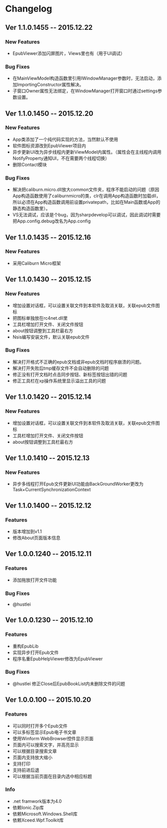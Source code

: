 # **Changelog**

## **Ver 1.1.0.1455** -- 2015.12.22
### New Features
+ EpubViewer添加闪屏图片，Views里也有（用于UI调试）

### Bug Fixes
+ 在MainViewModel构造函数里引用IWindowManager参数时，无法启动，添加ImportingConstructor属性解决。
+ 子窗口Owner属性无法绑定，在WindowManager打开窗口时通过settings参数设置。


## **Ver 1.1.0.1450** -- 2015.12.20
### New Features
+ App类添加了一个纯代码实现的方法，当然默认不使用
+ 软件图标资源改到EpubViewer项目内
+ 异步更新UI改为异步线程内更新ViewModel内属性。（属性会在主线程内调用NotifyProperty通知UI，不在需要两个线程切换）
+ 删除Contact模块

### Bug Fixes
+ 解决把caliburn.micro.dll放大common文件夹，程序不能启动的问题（原因App构造函数使用了caliburnmicro的类，clr在调用App构造函数时加载dll，所以必须在App构造函数调用前设置privatepath，比如在Main函数或App的静态构造函数里）。
+ VS无法调试，应该是个bug，因为sharpdevelop可以调试，因此调试时需要把App.config.debug改名为App.config


## **Ver 1.1.0.1435** -- 2015.12.16
### New Features
+ 采用Caliburn Micro框架


## **Ver 1.1.0.1430** -- 2015.12.15
### New Features
+ 增加设置对话框，可以设置关联文件到本软件及取消关联，关联epub文件图标
+ 把图标单独放在rc4net.dll里
+ 工具栏增加打开文件、关闭文件按钮
+ about按钮调整到工具栏最右方
+ Nsis编写安装文件，默认关联epub文件

### Bug Fixes
+ 解决打开格式不正确的epub文档或非epub文档时程序崩溃的问题。
+ 解决打开失败后tmp缓存文件不会自动删除的问题
+ 修正没有打开文档时点击同步按钮、新标签按钮出错的问题
+ 修正工具栏在xp操作系统里显示溢出工具的问题


## **Ver 1.1.0.1420** -- 2015.12.14
### New Features
+ 增加设置对话框，可以设置关联文件到本软件及取消关联，关联epub文件图标
+ 工具栏增加打开文件、关闭文件按钮
+ about按钮调整到工具栏最右方

## **Ver 1.1.0.1410** -- 2015.12.13
### New Features
+ 异步多线程打开Epub文件更新UI功能由BackGroundWorker更改为Task+CurrentSynchronizationContext

## **Ver 1.1.0.1400** -- 2015.12.12
### Features
+ 版本增加到v1.1
+ 修改About页面版本信息

## **Ver 1.0.0.1240** -- 2015.12.11
### Features
+ 添加拖放打开文件功能

### Bug Fixes
+ @hustlei 

## **Ver 1.0.0.1230** -- 2015.12.10
### Features
+ 重构EpubLib
+ 实现异步打开Epub文件
+ 程序名重EpubHelpViewer修改为EpubViewer

### Bug Fixes
+ @hustlei 修正Close后EpubBookList内未删除文件的问题

## **Ver 1.0.0.100** -- 2015.10.20
### Features
+ 可以同时打开多个Epub文件
+ 可以多标签显示Epub电子书文章
+ 使用Winform WebBrowser控件显示页面
+ 页面内可以搜索文字，并高亮显示
+ 可以根据目录搜索文章
+ 页面内支持放大缩小
+ 支持打印
+ 支持前进后退
+ 可以根据当前页面在目录内选中相应标题

### Info
+ .net framwork版本为4.0
+ 依赖Ionic.Zip库
+ 依赖Microsoft.Windows.Shell库
+ 依赖Xceed.Wpf.Toolkit库